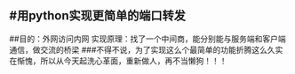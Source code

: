 #用python实现更简单的端口转发
---
##目的：外网访问内网
实现原理：找了一个中间商，能分别能与服务端和客户端通信，做交流的桥梁
###不得不说，为了实现这么个最简单的功能折腾这么久实在惭愧，所以从今天起洗心革面，重新做人，再不当懒狗！！！

